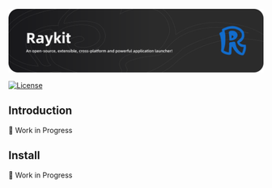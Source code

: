 <p>
  <a href="https://github.com/raykit-apps/raykit">
    <img src=".github/banner.png" alt="Raykit" />
  </a>
</p>

[![License](https://img.shields.io/badge/License-MIT%20-green.svg)](LICENSE.md)

## Introduction

🚧 Work in Progress

## Install

🚧 Work in Progress
